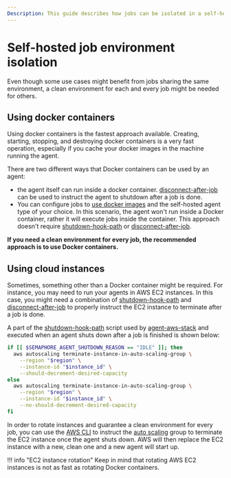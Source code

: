 ```yaml
---
Description: This guide describes how jobs can be isolated in a self-hosted environment.
---
```


# Self-hosted job environment isolation
Even though some use cases might benefit from jobs sharing the same environment, a clean environment for each and every job might be needed for others.

## Using docker containers

Using docker containers is the fastest approach available. Creating, starting, stopping, and destroying docker containers is a very fast operation, especially if you cache your docker images in the machine running the agent.

There are two different ways that Docker containers can be used by an agent:

- the agent itself can run inside a docker container. [disconnect-after-job][disconnect-after-job] can be used to instruct the agent to shutdown after a job is done.
- You can configure jobs to [use docker images][pipeline yaml] and the self-hosted agent type of your choice. In this scenario, the agent won't run inside a Docker container, rather it will execute jobs inside the container. This approach doesn't require [shutdown-hook-path][shutdown-hook-path] or [disconnect-after-job][disconnect-after-job].

**If you need a clean environment for every job, the recommended approach is to use Docker containers.**

## Using cloud instances

Sometimes, something other than a Docker container might be required. For instance, you may need to run your agents in AWS EC2 instances. In this case, you might need a combination of [shutdown-hook-path][shutdown-hook-path] and [disconnect-after-job][disconnect-after-job] to properly instruct the EC2 instance to terminate after a job is done.

A part of the [shutdown-hook-path][terminate-instance] script used by [agent-aws-stack][agent-aws-stack] and executed when an agent shuts down after a job is finished is shown below:

```bash
if [[ $SEMAPHORE_AGENT_SHUTDOWN_REASON == "IDLE" ]]; then
  aws autoscaling terminate-instance-in-auto-scaling-group \
    --region "$region" \
    --instance-id "$instance_id" \
    --should-decrement-desired-capacity
else
  aws autoscaling terminate-instance-in-auto-scaling-group \
    --region "$region" \
    --instance-id "$instance_id" \
    --no-should-decrement-desired-capacity
fi
```

In order to rotate instances and guarantee a clean environment for every job, you can use the [AWS CLI][aws cli] to instruct the [auto scaling][autoscaling] group to terminate the EC2 instance once the agent shuts down. AWS will then replace the EC2 instance with a new, clean one and a new agent will start up.

!!! info "EC2 instance rotation"
    Keep in mind that rotating AWS EC2 instances is not as fast as rotating Docker containers.

[agent-aws-stack]: https://github.com/renderedtext/agent-aws-stack
[disconnect-after-job]: ../configure-self-hosted-agent#disconnect-after-job
[shutdown-hook-path]: ../configure-self-hosted-agent#shutdown-hook-path
[pipeline yaml]: ../../reference/pipeline-yaml-reference#example-of-containers-usage
[terminate-instance]: https://github.com/renderedtext/agent-aws-stack/blob/master/packer/ansible/roles/agent/files/terminate-instance.sh
[autoscaling]: https://docs.aws.amazon.com/autoscaling/
[aws cli]: https://docs.aws.amazon.com/cli/index.html
